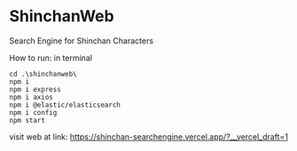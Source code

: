 # ShinchanWeb
Search Engine for Shinchan Characters

How to run:
in terminal
```
cd .\shinchanweb\
npm i
npm i express
npm i axios
npm i @elastic/elasticsearch
npm i config
npm start
```

visit web at link:
https://shinchan-searchengine.vercel.app/?__vercel_draft=1
